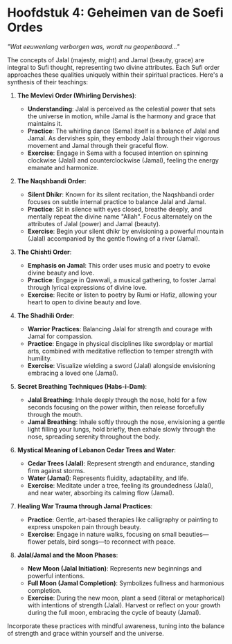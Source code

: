 # Hoofdstuk 4: Geheimen van de Soefi Ordes

*"Wat eeuwenlang verborgen was, wordt nu geopenbaard..."*

The concepts of Jalal (majesty, might) and Jamal (beauty, grace) are integral to Sufi thought, representing two divine attributes. Each Sufi order approaches these qualities uniquely within their spiritual practices. Here's a synthesis of their teachings:

1. **The Mevlevi Order (Whirling Dervishes)**:
   - **Understanding**: Jalal is perceived as the celestial power that sets the universe in motion, while Jamal is the harmony and grace that maintains it.
   - **Practice**: The whirling dance (Sema) itself is a balance of Jalal and Jamal. As dervishes spin, they embody Jalal through their vigorous movement and Jamal through their graceful flow.
   - **Exercise**: Engage in Sema with a focused intention on spinning clockwise (Jalal) and counterclockwise (Jamal), feeling the energy emanate and harmonize.

2. **The Naqshbandi Order**:
   - **Silent Dhikr**: Known for its silent recitation, the Naqshbandi order focuses on subtle internal practice to balance Jalal and Jamal.
   - **Practice**: Sit in silence with eyes closed, breathe deeply, and mentally repeat the divine name "Allah". Focus alternately on the attributes of Jalal (power) and Jamal (beauty).
   - **Exercise**: Begin your silent dhikr by envisioning a powerful mountain (Jalal) accompanied by the gentle flowing of a river (Jamal).

3. **The Chishti Order**:
   - **Emphasis on Jamal**: This order uses music and poetry to evoke divine beauty and love.
   - **Practice**: Engage in Qawwali, a musical gathering, to foster Jamal through lyrical expressions of divine love.
   - **Exercise**: Recite or listen to poetry by Rumi or Hafiz, allowing your heart to open to divine beauty and love.

4. **The Shadhili Order**:
   - **Warrior Practices**: Balancing Jalal for strength and courage with Jamal for compassion.
   - **Practice**: Engage in physical disciplines like swordplay or martial arts, combined with meditative reflection to temper strength with humility.
   - **Exercise**: Visualize wielding a sword (Jalal) alongside envisioning embracing a loved one (Jamal).

5. **Secret Breathing Techniques (Habs-i-Dam)**:
   - **Jalal Breathing**: Inhale deeply through the nose, hold for a few seconds focusing on the power within, then release forcefully through the mouth.
   - **Jamal Breathing**: Inhale softly through the nose, envisioning a gentle light filling your lungs, hold briefly, then exhale slowly through the nose, spreading serenity throughout the body.

6. **Mystical Meaning of Lebanon Cedar Trees and Water**:
   - **Cedar Trees (Jalal)**: Represent strength and endurance, standing firm against storms.
   - **Water (Jamal)**: Represents fluidity, adaptability, and life.
   - **Exercise**: Meditate under a tree, feeling its groundedness (Jalal), and near water, absorbing its calming flow (Jamal).

7. **Healing War Trauma through Jamal Practices**:
   - **Practice**: Gentle, art-based therapies like calligraphy or painting to express unspoken pain through beauty.
   - **Exercise**: Engage in nature walks, focusing on small beauties—flower petals, bird songs—to reconnect with peace.

8. **Jalal/Jamal and the Moon Phases**:
   - **New Moon (Jalal Initiation)**: Represents new beginnings and powerful intentions.
   - **Full Moon (Jamal Completion)**: Symbolizes fullness and harmonious completion.
   - **Exercise**: During the new moon, plant a seed (literal or metaphorical) with intentions of strength (Jalal). Harvest or reflect on your growth during the full moon, embracing the cycle of beauty (Jamal).

Incorporate these practices with mindful awareness, tuning into the balance of strength and grace within yourself and the universe.
